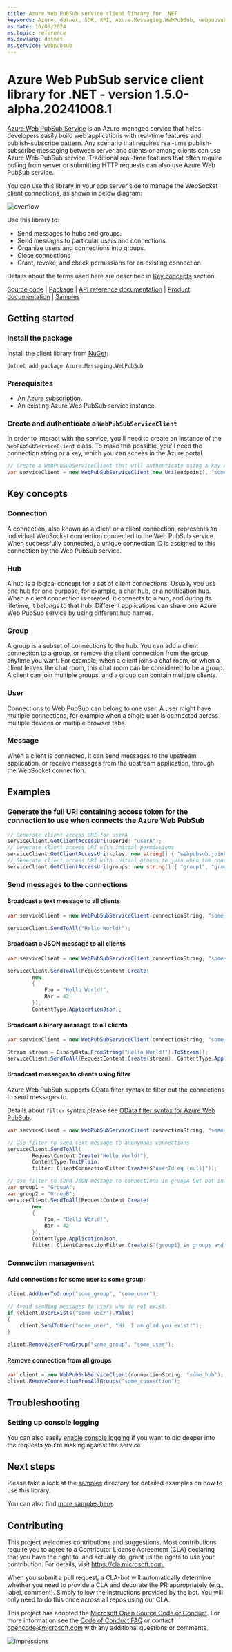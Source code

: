 ```yaml
---
title: Azure Web PubSub service client library for .NET
keywords: Azure, dotnet, SDK, API, Azure.Messaging.WebPubSub, webpubsub
ms.date: 10/08/2024
ms.topic: reference
ms.devlang: dotnet
ms.service: webpubsub
---
```

# Azure Web PubSub service client library for .NET - version 1.5.0-alpha.20241008.1 


[Azure Web PubSub Service](https://aka.ms/awps/doc) is an Azure-managed service that helps developers easily build web applications with real-time features and publish-subscribe pattern. Any scenario that requires real-time publish-subscribe messaging between server and clients or among clients can use Azure Web PubSub service. Traditional real-time features that often require polling from server or submitting HTTP requests can also use Azure Web PubSub service.

You can use this library in your app server side to manage the WebSocket client connections, as shown in below diagram:

![overflow](https://user-images.githubusercontent.com/668244/140014067-25a00959-04dc-47e8-ac25-6957bd0a71ce.png)

Use this library to:

- Send messages to hubs and groups.
- Send messages to particular users and connections.
- Organize users and connections into groups.
- Close connections
- Grant, revoke, and check permissions for an existing connection

Details about the terms used here are described in [Key concepts](#key-concepts) section.

[Source code](https://github.com/Azure/azure-sdk-for-net/blob/main/sdk/webpubsub/Azure.Messaging.WebPubSub/src) |
[Package](https://www.nuget.org/packages/Azure.Messaging.WebPubSub) |
[API reference documentation](https://aka.ms/awps/sdk/csharp) |
[Product documentation](https://aka.ms/awps/doc) |
[Samples][samples_ref]

## Getting started

### Install the package

Install the client library from [NuGet](https://www.nuget.org/):

```dotnetcli
dotnet add package Azure.Messaging.WebPubSub
```

### Prerequisites

- An [Azure subscription][azure_sub].
- An existing Azure Web PubSub service instance.

### Create and authenticate a `WebPubSubServiceClient`

In order to interact with the service, you'll need to create an instance of the `WebPubSubServiceClient` class. To make this possible, you'll need the connection string or a key, which you can access in the Azure portal.

```C# Snippet:WebPubSubAuthenticate
// Create a WebPubSubServiceClient that will authenticate using a key credential.
var serviceClient = new WebPubSubServiceClient(new Uri(endpoint), "some_hub", new AzureKeyCredential(key));
```

## Key concepts

### Connection

A connection, also known as a client or a client connection, represents an individual WebSocket connection connected to the Web PubSub service. When successfully connected, a unique connection ID is assigned to this connection by the Web PubSub service.

### Hub

A hub is a logical concept for a set of client connections. Usually you use one hub for one purpose, for example, a chat hub, or a notification hub. When a client connection is created, it connects to a hub, and during its lifetime, it belongs to that hub. Different applications can share one Azure Web PubSub service by using different hub names.

### Group

A group is a subset of connections to the hub. You can add a client connection to a group, or remove the client connection from the group, anytime you want. For example, when a client joins a chat room, or when a client leaves the chat room, this chat room can be considered to be a group. A client can join multiple groups, and a group can contain multiple clients.

### User

Connections to Web PubSub can belong to one user. A user might have multiple connections, for example when a single user is connected across multiple devices or multiple browser tabs.

### Message

When a client is connected, it can send messages to the upstream application, or receive messages from the upstream application, through the WebSocket connection.

## Examples

### Generate the full URI containing access token for the connection to use when connects the Azure Web PubSub

```C# Snippet:GetClientAccessUri
// Generate client access URI for userA
serviceClient.GetClientAccessUri(userId: "userA");
// Generate client access URI with initial permissions
serviceClient.GetClientAccessUri(roles: new string[] { "webpubsub.joinLeaveGroup.group1", "webpubsub.sendToGroup.group1" });
// Generate client access URI with initial groups to join when the connection connects
serviceClient.GetClientAccessUri(groups: new string[] { "group1", "group2" });
```

### Send messages to the connections
#### Broadcast a text message to all clients

```C# Snippet:WebPubSubHelloWorld
var serviceClient = new WebPubSubServiceClient(connectionString, "some_hub");

serviceClient.SendToAll("Hello World!");
```

#### Broadcast a JSON message to all clients

```C# Snippet:WebPubSubSendJson
var serviceClient = new WebPubSubServiceClient(connectionString, "some_hub");

serviceClient.SendToAll(RequestContent.Create(
        new
        {
            Foo = "Hello World!",
            Bar = 42
        }),
        ContentType.ApplicationJson);
```

#### Broadcast a binary message to all clients

```C# Snippet:WebPubSubSendBinary
var serviceClient = new WebPubSubServiceClient(connectionString, "some_hub");

Stream stream = BinaryData.FromString("Hello World!").ToStream();
serviceClient.SendToAll(RequestContent.Create(stream), ContentType.ApplicationOctetStream);
```

#### Broadcast messages to clients using filter
Azure Web PubSub supports OData filter syntax to filter out the connections to send messages to.

Details about `filter` syntax please see [OData filter syntax for Azure Web PubSub](https://aka.ms/awps/filter-syntax).

```C# Snippet:WebPubSubSendWithFilter
var serviceClient = new WebPubSubServiceClient(connectionString, "some_hub");

// Use filter to send text message to anonymous connections
serviceClient.SendToAll(
        RequestContent.Create("Hello World!"),
        ContentType.TextPlain,
        filter: ClientConnectionFilter.Create($"userId eq {null}"));

// Use filter to send JSON message to connections in groupA but not in groupB
var group1 = "GroupA";
var group2 = "GroupB";
serviceClient.SendToAll(RequestContent.Create(
        new
        {
            Foo = "Hello World!",
            Bar = 42
        }),
        ContentType.ApplicationJson,
        filter: ClientConnectionFilter.Create($"{group1} in groups and not({group2} in groups)"));
```

### Connection management

#### Add connections for some user to some group:
```C# Snippet:WebPubSubAddUserToGroup
client.AddUserToGroup("some_group", "some_user");

// Avoid sending messages to users who do not exist.
if (client.UserExists("some_user").Value)
{
    client.SendToUser("some_user", "Hi, I am glad you exist!");
}

client.RemoveUserFromGroup("some_group", "some_user");
```

#### Remove connection from all groups
```C# Snippet:WebPubSubRemoveConnectionFromAllGroups
var client = new WebPubSubServiceClient(connectionString, "some_hub");
client.RemoveConnectionFromAllGroups("some_connection");
```

## Troubleshooting

### Setting up console logging

You can also easily [enable console logging](https://github.com/Azure/azure-sdk-for-net/blob/main/sdk/core/Azure.Core/samples/Diagnostics.md#logging) if you want to dig deeper into the requests you're making against the service.

## Next steps

Please take a look at the
[samples][samples_ref]
directory for detailed examples on how to use this library.

You can also find [more samples here][awps_sample].

## Contributing

This project welcomes contributions and suggestions.
Most contributions require you to agree to a Contributor License Agreement (CLA) declaring that you have the right to, and actually do, grant us the rights to use your contribution.
For details, visit <https://cla.microsoft.com.>

When you submit a pull request, a CLA-bot will automatically determine whether you need to provide a CLA and decorate the PR appropriately (e.g., label, comment).
Simply follow the instructions provided by the bot.
You will only need to do this once across all repos using our CLA.

This project has adopted the [Microsoft Open Source Code of Conduct](https://opensource.microsoft.com/codeofconduct/).
For more information see the [Code of Conduct FAQ](https://opensource.microsoft.com/codeofconduct/faq/) or contact [opencode@microsoft.com](mailto:opencode@microsoft.com) with any additional questions or comments.

![Impressions](https://azure-sdk-impressions.azurewebsites.net/api/impressions/azure-sdk-for-net%2Fsdk%2Ftemplate%2FAzure.Template%2FREADME.png)

[azure_sub]: https://azure.microsoft.com/free/dotnet/
[samples_ref]: https://github.com/Azure/azure-sdk-for-net/blob/main/sdk/webpubsub/Azure.Messaging.WebPubSub/tests/Samples/
[awps_sample]: https://github.com/Azure/azure-webpubsub/tree/main/samples/csharp

